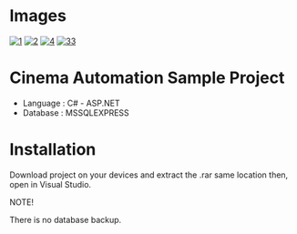 # Images
<a href="https://ibb.co/grSgnh0"><img src="https://i.ibb.co/grSgnh0/1.jpg" alt="1" border="0"></a> <a href="https://ibb.co/T2vvbcS"><img src="https://i.ibb.co/T2vvbcS/2.jpg" alt="2" border="0"></a> <a href="https://ibb.co/G5QSJzS"><img src="https://i.ibb.co/G5QSJzS/4.jpg" alt="4" border="0"></a> <a href="https://ibb.co/dGCPMsR"><img src="https://i.ibb.co/dGCPMsR/33.jpg" alt="33" border="0"></a>

# Cinema Automation Sample Project
<ul>
  <li>Language : C# - ASP.NET</li>
  <li>Database : MSSQLEXPRESS</li>
</ul>

<h1>Installation</h1>
<p>Download project on your devices and extract the .rar same location then, open in Visual Studio.</p>
<bold>NOTE!</bold><p>There is no database backup.</p>
